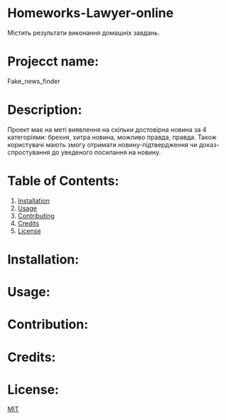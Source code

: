 # Homeworks-Lawyer-online
Містить результати виконання домашніх завдань. 


# Projecct name: 
Fake_news_finder
    
# Description: 
Проект має на меті виявлення на скільки достовірна новина за 4 категоріями: брехня, хитра новина, можливо правда, правда.
Також користувачі мають змогу отримати новину-підтвердження чи доказ-спростування до уведеного посилання на новину.

# Table of Contents: 
1. [Installation](#installation)
2. [Usage](#usage)
3. [Contributing](#contribution)
4. [Credits](#credits)
5. [License](#license)

# Installation:

# Usage:

# Contribution:

# Credits:

# License:
[MIT](https://choosealicense.com/licenses/mit/)
